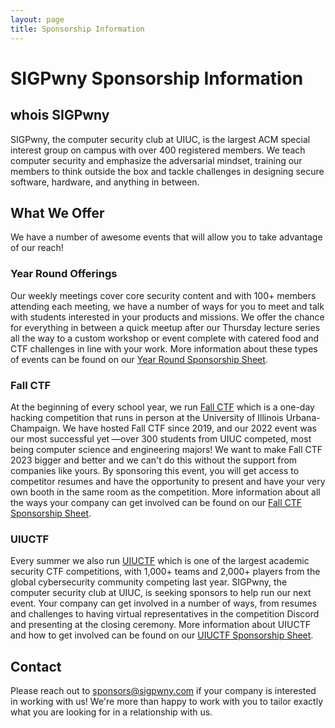 ```yaml
---
layout: page
title: Sponsorship Information
---
```

# SIGPwny Sponsorship Information

## whois SIGPwny
SIGPwny, the computer security club at UIUC, is the largest ACM special interest group on campus with over 400 registered members. We teach computer security and emphasize the adversarial mindset, training our members to think outside the box and tackle challenges in designing secure software, hardware, and anything in between.

## What We Offer
We have a number of awesome events that will allow you to take advantage of our reach!

### Year Round Offerings
Our weekly meetings cover core security content and with 100+ members attending each meeting, we have a number of ways for you to meet and talk with students interested in your products and missions. We offer the chance for everything in between a quick meetup after our Thursday lecture series all the way to a custom workshop or event complete with catered food and CTF challenges in line with your work. More information about these types of events can be found on our [Year Round Sponsorship Sheet](https://sigpwny.com/year).

### Fall CTF
At the beginning of every school year, we run [Fall CTF](https://fallctf.sigpwny.com/) which is a one-day hacking competition that runs in person at the University of Illinois Urbana-Champaign. We have hosted Fall CTF since 2019, and our 2022 event was our most successful yet —over 300 students from UIUC competed, most being computer science and engineering majors! We want to make Fall CTF 2023 bigger and better and we can't do this without the support from companies like yours. By sponsoring this event, you will get access to competitor resumes and have the opportunity to present and have your very own booth in the same room as the competition. More information about all the ways your company can get involved can be found on our [Fall CTF Sponsorship Sheet](https://sigpwny.com/fall).

### UIUCTF
Every summer we also run [UIUCTF](https://uiuc.tf/) which is one of the largest academic security CTF competitions, with 1,000+ teams and 2,000+ players from the global cybersecurity community competing last year. SIGPwny, the computer security club at UIUC, is seeking sponsors to help run our next event. Your company can get involved in a number of ways, from resumes and challenges to having virtual representatives in the competition Discord and presenting at the closing ceremony. More information about UIUCTF and how to get involved can be found on our [UIUCTF Sponsorship Sheet](https://sigpwny.com/uiuctf).

## Contact
Please reach out to [sponsors@sigpwny.com](mailto:sponsors@sigpwny.com) if your company is interested in working with us! We're more than happy to work with you to tailor exactly what you are looking for in a relationship with us.
